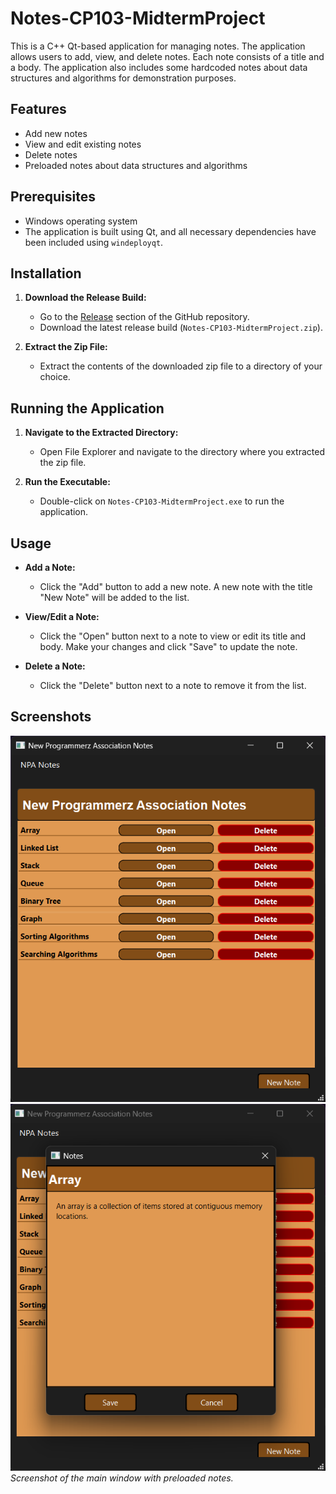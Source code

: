 # Notes-CP103-MidtermProject

This is a C++ Qt-based application for managing notes. The application allows users to add, view, and delete notes. Each note consists of a title and a body. The application also includes some hardcoded notes about data structures and algorithms for demonstration purposes.

## Features

- Add new notes
- View and edit existing notes
- Delete notes
- Preloaded notes about data structures and algorithms

## Prerequisites

- Windows operating system
- The application is built using Qt, and all necessary dependencies have been included using `windeployqt`.

## Installation

1. **Download the Release Build:**
   - Go to the [Release](https://github.com/lucifron28/Notes-App-CP103/release) section of the GitHub repository.
   - Download the latest release build (`Notes-CP103-MidtermProject.zip`).

2. **Extract the Zip File:**
   - Extract the contents of the downloaded zip file to a directory of your choice.

## Running the Application

1. **Navigate to the Extracted Directory:**
   - Open File Explorer and navigate to the directory where you extracted the zip file.

2. **Run the Executable:**
   - Double-click on `Notes-CP103-MidtermProject.exe` to run the application.

## Usage

- **Add a Note:**
  - Click the "Add" button to add a new note. A new note with the title "New Note" will be added to the list.
  
- **View/Edit a Note:**
  - Click the "Open" button next to a note to view or edit its title and body. Make your changes and click "Save" to update the note.

- **Delete a Note:**
  - Click the "Delete" button next to a note to remove it from the list.

## Screenshots

![Main Window](screenshots/main_window.png)
![Notes Window](screenshots/notes_window.png)
*Screenshot of the main window with preloaded notes.*
